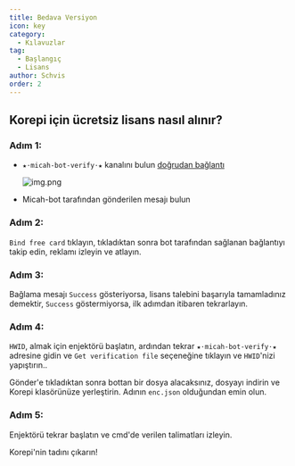 ```yaml
---
title: Bedava Versiyon
icon: key
category:
  - Kılavuzlar
tag:
  - Başlangıç
  - Lisans
author: Schvis
order: 2
---
```


## Korepi için ücretsiz lisans nasıl alınır?

### Adım 1:
- `★⋅micah-bot-verify⋅★` kanalını bulun [doğrudan bağlantı](https://discord.com/channels/1069057220802781265/1203687333107335198)

  ![img.png](/assets/images/docs/202402/verify-1.png)
- Micah-bot tarafından gönderilen mesajı bulun

### Adım 2:
`Bind free card` tıklayın, tıkladıktan sonra bot tarafından sağlanan bağlantıyı takip edin, reklamı izleyin ve atlayın.

### Adım 3:
Bağlama mesajı `Success` gösteriyorsa, lisans talebini başarıyla tamamladınız demektir, `Success` göstermiyorsa, ilk adımdan itibaren tekrarlayın.

### Adım 4:
`HWID`, almak için enjektörü başlatın, ardından tekrar `★⋅micah-bot-verify⋅★` adresine gidin ve `Get verification file` seçeneğine tıklayın ve `HWID`'nizi yapıştırın..

Gönder'e tıkladıktan sonra bottan bir dosya alacaksınız, dosyayı indirin ve Korepi klasörünüze yerleştirin. Adının `enc.json` olduğundan emin olun.

### Adım 5:
Enjektörü tekrar başlatın ve cmd'de verilen talimatları izleyin.

Korepi'nin tadını çıkarın!
